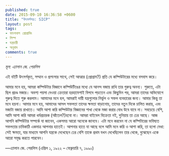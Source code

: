 ```yaml
---
published: true
date: 2015-09-10 16:36:58 +0600
title: "উৎসর্গপত্র: SICP"
layout: post
tags:
- ফাংশনাল প্রোগ্রামিং
- লিস্প
- যন্ত্রচারী
- অনুবাদ
comments: true
---
```

_মূল: এ্যালান জে. পেরলিস_

এই বইটি উৎসর্গকৃত, সম্মান ও প্রশংসার সাথে, সেই আত্মার (প্রোগ্রাম?) প্রতি যে কম্পিউটারের মধ্যে বসবাস করে।

আমার মনে হয়, আমরা কম্পিউটার বিজ্ঞানে কম্পিউটিঙের মধ্যে যে আনন্দ বজায় রাখি তার গুরুত্ব অনন্য। শুরুতে, এটা ছিল প্রচণ্ড মজার। অবশ্য পয়সা দেওয়া ক্রেতারা হরহামেশাই বিপদে পড়তেন এবং কিছুদিন পর, আমরা তাদের অভিযোগে গুরুত্ব দিতে শুরু করলাম। আমাদের মনে হল, আমরাই দায়ী যন্ত্রগুলোর নির্ভুল ও সফল ব্যবহারের জন্য। আমার কিন্তু তা মনে হয়না। আমার মনে হয়, আমাদের আসল সফলতা তাদের ক্ষমতা বাড়ানোয়, তাদের নতুন দিকে চালিত করায়, এবং মজাটা বজায় রাখাতে। আমি আশা করি কম্পিউটার বিজ্ঞানের শাখা থেকে মজা করার বোধ উবে যাবে না। সবচেয়ে বেশি, আমি আশা করি আমরা ধর্মপ্রচারক (আঁতেল?)হবো না। আমরা বাইবেল বিক্রেতা নই, দুনিয়ায় তা ঢের আছে। আজ আপনি কম্পিউটার সম্পর্কে যা জানেন, একসময় আরো অনেকে জানবে। এটা মনে করবেন না যে কম্পিটারের ভবিষ্যত সফলতার চাবিকাঠি একমাত্র আপনার হাতেই। আপনার হাতে যা আছে বলে আমি মনে করি ও আশা করি, তা হলো মেধা: সেই ক্ষমতা, যার মাধ্যমে আপনি যন্ত্রকে দেখেছেন ঢের বেশি তাকে প্রথম যখন দেখেছিলেন তার থেকে, বুঝেছেন একে আরো সমৃদ্ধ করতে পারবেন।

—এ্যালান জে. পেরলিস (এপ্রিল ১, ১৯২২ – ফেব্রুয়ারি ৭, ১৯৯০)

